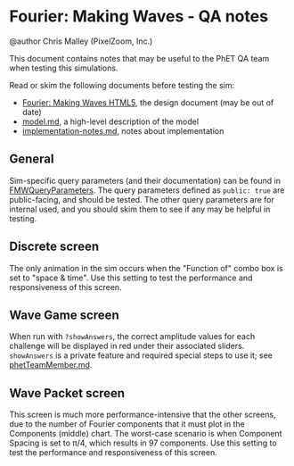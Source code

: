 # Fourier: Making Waves - QA notes

@author Chris Malley (PixelZoom, Inc.)

This document contains notes that may be useful to the PhET QA team when testing this simulations.

Read or skim the following documents before testing the sim:

* [Fourier: Making Waves HTML5](https://docs.google.com/document/d/1tOpstoF6xiMcBJEvG1rJ4mVRzsO6UWzek_ntau4rbWc), the
  design document (may be out of date)
* [model.md](https://github.com/phetsims/fourier-making-waves/blob/master/doc/model.md), a high-level description of the
  model
* [implementation-notes.md](https://github.com/phetsims/fourier-making-waves/blob/master/doc/implementation-notes.md),
  notes about implementation

## General

Sim-specific query parameters (and their documentation) can be found in
[FMWQueryParameters](https://github.com/phetsims/fourier-making-waves/blob/master/js/common/FMWQueryParameters.js). The
query parameters defined as `public: true` are public-facing, and should be tested. The other query parameters are for
internal used, and you should skim them to see if any may be helpful in testing.

## Discrete screen

The only animation in the sim occurs when the "Function of" combo box is set to "space & time". Use this setting to test
the performance and responsiveness of this screen.

## Wave Game screen

When run with `?showAnswers`, the correct amplitude values for each challenge will be displayed in red under their
associated sliders. `showAnswers` is a private feature and required special steps to use it;
see [phetTeamMember.md](https://github.com/phetsims/special-ops/blob/master/doc/phetTeamMember.md).

## Wave Packet screen

This screen is much more performance-intensive that the other screens, due to the number of Fourier components that it
must plot in the Components (middle) chart. The worst-case scenario is when Component Spacing is set to π/4, which
results in 97 components. Use this setting to test the performance and responsiveness of this screen.